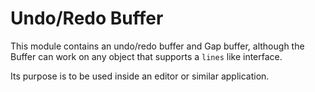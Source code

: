 # Undo/Redo Buffer

This module contains an undo/redo buffer and Gap buffer, although
the Buffer can work on any object that supports a `lines` like interface.

Its purpose is to be used inside an editor or similar application.
